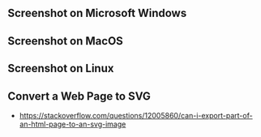 ## Screenshot on Microsoft Windows

## Screenshot on MacOS

## Screenshot on Linux

## Convert a Web Page to SVG

* https://stackoverflow.com/questions/12005860/can-i-export-part-of-an-html-page-to-an-svg-image

